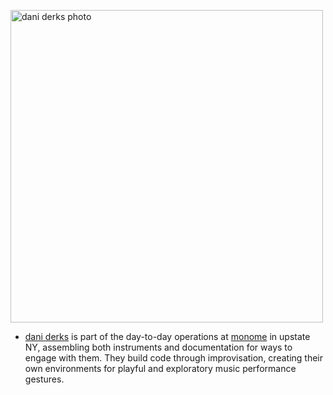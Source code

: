 <a href="/images/dndrks-hq.png" target="_blank"><img src="/images/dndrks-hq.png" alt="dani derks photo" width="500"/></a>

- [dani derks](https://dndrks.com) is part of the day-to-day operations at [monome](https://monome.org) in upstate NY, assembling both instruments and documentation for ways to engage with them. They build code through improvisation, creating their own environments for playful and exploratory music performance gestures.